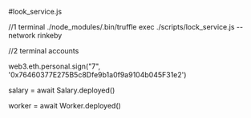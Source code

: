 #look_service.js 

//1 terminal
./node_modules/.bin/truffle exec ./scripts/lock_service.js --network rinkeby




//2 terminal
 accounts

 web3.eth.personal.sign("7", '0x76460377E275B5c8Dfe9b1a0f9a9104b045F31e2')

 salary = await Salary.deployed()

 worker = await Worker.deployed()
